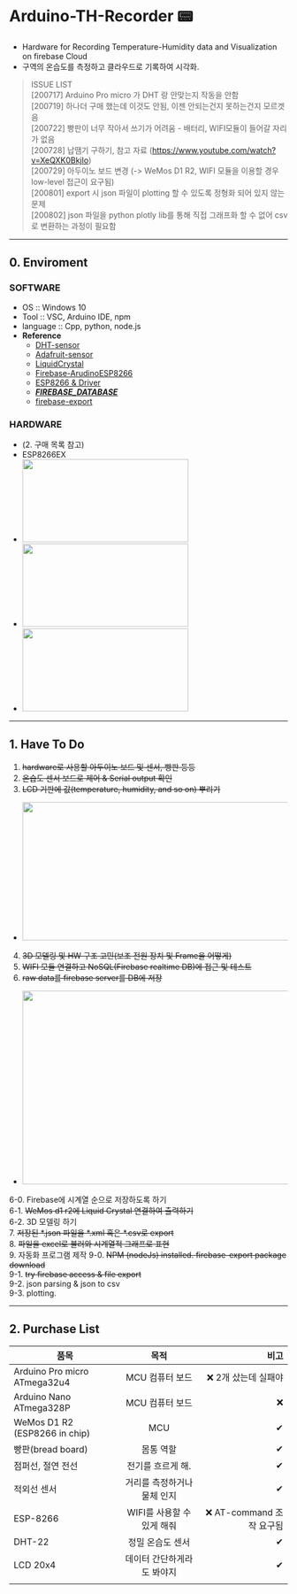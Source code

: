 # Arduino-TH-Recorder 📟  
- Hardware for Recording Temperature-Humidity data and Visualization on firebase Cloud  
- 구역의 온습도를 측정하고 클라우드로 기록하여 시각화.    

 > ISSUE LIST  
 > [200717] Arduino Pro micro 가 DHT 랑 안맞는지 작동을 안함  
 > [200719] 하나더 구매 했는데 이것도 안됨, 이젠 안되는건지 못하는건지 모르겟음  
 > [200722] 빵판이 너무 작아서 쓰기가 어려움 - 배터리, WIFI모듈이 들어갈 자리가 없음  
 > [200728] 납땜기 구하기, 참고 자료 (https://www.youtube.com/watch?v=XeQXK0BkjIo)  
 > [200729] 아두이노 보드 변경 (-> WeMos D1 R2, WIFI 모듈을 이용할 경우 low-level 접근이 요구됨)  
 > [200801] export 시 json 파일이 plotting 할 수 있도록 정형화 되어 있지 않는 문제  
 > [200802] json 파일을 python plotly lib를 통해 직접 그래프화 할 수 없어 csv로 변환하는 과정이 필요함

--------------------------------------------------------    
## 0. Enviroment
### SOFTWARE
- OS :: Windows 10  
- Tool :: VSC, Arduino IDE, npm  
- language :: Cpp, python, node.js  
- <b>Reference</b>  
  - [DHT-sensor](https://github.com/adafruit/DHT-sensor-library)         
  - [Adafruit-sensor](https://github.com/adafruit/Adafruit_Sensor)
  - [LiquidCrystal](https://github.com/fdebrabander/Arduino-LiquidCrystal-I2C-library)
  - [Firebase-ArudinoESP8266](https://github.com/FirebaseExtended/firebase-arduino)
  - [ESP8266 & Driver](http://blog.daum.net/rockjjy99/2453)
  - [<I>__FIREBASE_DATABASE__</I>](https://console.firebase.google.com/u/0/project/arduino-th-firebase/database/arduino-th-firebase/data)  
  - [firebase-export](https://github.com/sinisavukovic/firebase-export)
### HARDWARE
- (2. 구매 목록 참고)
- ESP8266EX  
- <img src="https://user-images.githubusercontent.com/26760693/88066284-8c7a7000-cba8-11ea-86d3-01b5af752ef0.jpg"  width="300" height="150">  
- <img src="https://user-images.githubusercontent.com/26760693/88080089-8b9e0a00-cbb9-11ea-8283-2d7a3851af7d.png"  width="300" height="150">  
- <img src="https://user-images.githubusercontent.com/26760693/88070811-10832680-cbae-11ea-8fa9-01a02a447c5f.png"  width="300" height="150">  

------------------ --------------------------------------    


## 1. Have To Do
1. ~~hardware로 사용할 아두이노 보드 및 센서, 빵판 등등~~  
2. ~~온습도 센서 보드로 제어 & Serial output 확인~~  
3. ~~LCD 기판에 값(temperature, humidity, and so on) 뿌리기~~  
*  <img src="https://user-images.githubusercontent.com/26760693/88080350-e9caed00-cbb9-11ea-97f4-aa4d692da0cf.jpg"  width="500" height="250">
4. ~~3D 모델링 및 HW 구조 고민(보조 전원 장치 및 Frame을 어떻게)~~  
5. ~~WIFI 모듈 연결하고 NoSQL(Firebase realtime DB)에 접근 및 테스트~~
6. ~~raw data를 firebase server를 DB에 저장~~  
*  <img src="https://user-images.githubusercontent.com/26760693/88939656-be36b980-d2c1-11ea-9d35-19902304468f.jpg" width="500" height="350">  
6-0.  Firebase에 시계열 순으로 저장하도록 하기  
6-1.  ~~WeMos d1 r2에 Liquid Crystal 연결하여 출력하기~~  
6-2.  3D 모델링 하기  
7. ~~저장된 \*.json 파일을 \*.xml 혹은 \*.csv로 export~~    
8. ~~파일을 excel로 불러와 시계열적 그래프로 표현~~  
9. 자동화 프로그램 제작
9-0. ~~NPM (nodeJs) installed. firebase-export package download~~  
9-1. ~~try firebase access & file export~~  
9-2. json parsing & json to csv  
9-3. plotting.

--------------------------------------------------------    

    
## 2. Purchase List
| 품목 | 목적 | 비고 |
|---|:---:|---:|
| Arduino Pro micro ATmega32u4 | MCU 컴퓨터 보드 | ❌ 2개 샀는데 실패야 |
| Arduino Nano ATmega328P | MCU 컴퓨터 보드 | ❌ |
| WeMos D1 R2 (ESP8266 in chip) | MCU | ✔ |
| 빵판(bread board) | 몸통 역할 | ✔ |
| 점퍼선, 절연 전선 | 전기를 흐르게 해. | ✔ |
| 적외선 센서 | 거리를 측정하거나 물체 인지 | ✔ |
| ESP-8266  | WIFI를 사용할 수 있게 해줘 | ❌ AT-command 조작 요구됨 |
| DHT-22 | 정밀 온습도 센서  | ✔ |
| LCD 20x4 | 데이터 간단하게라도 봐야지 | ✔ |
| | |
